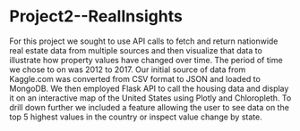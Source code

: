 # Project2--RealInsights
For this project we sought to use API calls to fetch and return nationwide real estate data from multiple sources and then visualize that data to illustrate how property values have changed over time. The period of time we chose to on was 2012 to 2017. Our initial source of data from Kaggle.com was converted from CSV format to JSON and loaded to MongoDB. We then employed Flask API to call the housing data and display it on an interactive map of the United States using Plotly and Chloropleth. To drill down further we included a feature allowing the user to see data on the top 5 highest values in the country or inspect value change by state.
